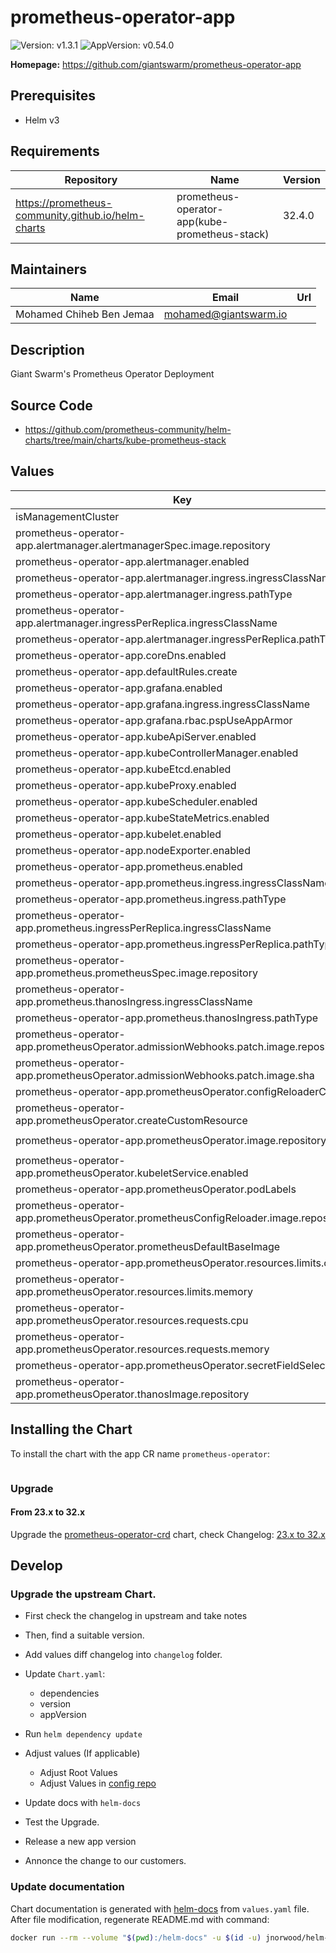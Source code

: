 # prometheus-operator-app

![Version: v1.3.1](https://img.shields.io/badge/Version-v1.3.1-informational?style=flat-square) ![AppVersion: v0.54.0](https://img.shields.io/badge/AppVersion-v0.54.0-informational?style=flat-square)

**Homepage:** <https://github.com/giantswarm/prometheus-operator-app>

## Prerequisites

- Helm v3

## Requirements

| Repository | Name | Version |
|------------|------|---------|
| https://prometheus-community.github.io/helm-charts | prometheus-operator-app(kube-prometheus-stack) | 32.4.0 |

## Maintainers

| Name | Email | Url |
| ---- | ------ | --- |
| Mohamed Chiheb Ben Jemaa | <mohamed@giantswarm.io> |  |

## Description

Giant Swarm's Prometheus Operator Deployment

## Source Code

* <https://github.com/prometheus-community/helm-charts/tree/main/charts/kube-prometheus-stack>

## Values

| Key | Type | Default | Description |
|-----|------|---------|-------------|
| isManagementCluster | bool | `true` |  |
| prometheus-operator-app.alertmanager.alertmanagerSpec.image.repository | string | `"quay.io/giantswarm/alertmanager"` |  |
| prometheus-operator-app.alertmanager.enabled | bool | `false` |  |
| prometheus-operator-app.alertmanager.ingress.ingressClassName | string | `"nginx"` |  |
| prometheus-operator-app.alertmanager.ingress.pathType | string | `"ImplementationSpecific"` |  |
| prometheus-operator-app.alertmanager.ingressPerReplica.ingressClassName | string | `"nginx"` |  |
| prometheus-operator-app.alertmanager.ingressPerReplica.pathType | string | `"ImplementationSpecific"` |  |
| prometheus-operator-app.coreDns.enabled | bool | `false` |  |
| prometheus-operator-app.defaultRules.create | bool | `false` |  |
| prometheus-operator-app.grafana.enabled | bool | `false` |  |
| prometheus-operator-app.grafana.ingress.ingressClassName | string | `"nginx"` |  |
| prometheus-operator-app.grafana.rbac.pspUseAppArmor | bool | `false` |  |
| prometheus-operator-app.kubeApiServer.enabled | bool | `false` |  |
| prometheus-operator-app.kubeControllerManager.enabled | bool | `false` |  |
| prometheus-operator-app.kubeEtcd.enabled | bool | `false` |  |
| prometheus-operator-app.kubeProxy.enabled | bool | `false` |  |
| prometheus-operator-app.kubeScheduler.enabled | bool | `false` |  |
| prometheus-operator-app.kubeStateMetrics.enabled | bool | `false` |  |
| prometheus-operator-app.kubelet.enabled | bool | `false` |  |
| prometheus-operator-app.nodeExporter.enabled | bool | `false` |  |
| prometheus-operator-app.prometheus.enabled | bool | `false` |  |
| prometheus-operator-app.prometheus.ingress.ingressClassName | string | `"nginx"` |  |
| prometheus-operator-app.prometheus.ingress.pathType | string | `"ImplementationSpecific"` |  |
| prometheus-operator-app.prometheus.ingressPerReplica.ingressClassName | string | `"nginx"` |  |
| prometheus-operator-app.prometheus.ingressPerReplica.pathType | string | `"ImplementationSpecific"` |  |
| prometheus-operator-app.prometheus.prometheusSpec.image.repository | string | `"quay.io/giantswarm/prometheus"` |  |
| prometheus-operator-app.prometheus.thanosIngress.ingressClassName | string | `"nginx"` |  |
| prometheus-operator-app.prometheus.thanosIngress.pathType | string | `"ImplementationSpecific"` |  |
| prometheus-operator-app.prometheusOperator.admissionWebhooks.patch.image.repository | string | `"quay.io/giantswarm/kube-webhook-certgen"` |  |
| prometheus-operator-app.prometheusOperator.admissionWebhooks.patch.image.sha | string | `""` |  |
| prometheus-operator-app.prometheusOperator.configReloaderCpu | string | `"25m"` |  |
| prometheus-operator-app.prometheusOperator.createCustomResource | bool | `false` |  |
| prometheus-operator-app.prometheusOperator.image.repository | string | `"quay.io/giantswarm/prometheus-operator"` |  |
| prometheus-operator-app.prometheusOperator.kubeletService.enabled | bool | `false` |  |
| prometheus-operator-app.prometheusOperator.podLabels | object | `{}` |  |
| prometheus-operator-app.prometheusOperator.prometheusConfigReloader.image.repository | string | `"quay.io/giantswarm/prometheus-config-reloader"` |  |
| prometheus-operator-app.prometheusOperator.prometheusDefaultBaseImage | string | `"quay.io/giantswarm/prometheus"` |  |
| prometheus-operator-app.prometheusOperator.resources.limits.cpu | string | `"200m"` |  |
| prometheus-operator-app.prometheusOperator.resources.limits.memory | string | `"200Mi"` |  |
| prometheus-operator-app.prometheusOperator.resources.requests.cpu | string | `"100m"` |  |
| prometheus-operator-app.prometheusOperator.resources.requests.memory | string | `"100Mi"` |  |
| prometheus-operator-app.prometheusOperator.secretFieldSelector | string | `"type!=helm.sh/release.v1"` |  |
| prometheus-operator-app.prometheusOperator.thanosImage.repository | string | `"quay.io/giantswarm/thanos"` |  |

## Installing the Chart

To install the chart with the app CR name `prometheus-operator`:

```yaml

```

### Upgrade

#### From 23.x to 32.x

Upgrade the [prometheus-operator-crd](https://github.com/giantswarm/prometheus-operator-crd) chart,
check Changelog: [23.x to 32.x](../../changelog/23.x_32.x.md)

## Develop

### Upgrade the upstream Chart.

- First check the changelog in upstream and take notes

- Then, find a suitable version.

- Add values diff changelog into `changelog` folder.

- Update `Chart.yaml`:
  - dependencies
  - version
  - appVersion

- Run `helm dependency update`

- Adjust values (If applicable)
  - Adjust Root Values
  - Adjust Values in [config repo](https://github.com/giantswarm/config)

- Update docs with `helm-docs`

- Test the Upgrade.

- Release a new app version

- Annonce the change to our customers.

### Update documentation

Chart documentation is generated with [helm-docs](https://github.com/norwoodj/helm-docs) from `values.yaml` file.
After file modification, regenerate README.md with command:

```bash
docker run --rm --volume "$(pwd):/helm-docs" -u $(id -u) jnorwood/helm-docs:latest
```
